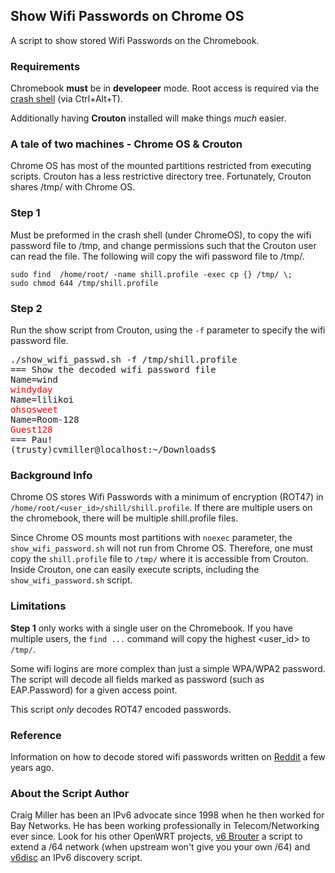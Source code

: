 ## Show Wifi Passwords on Chrome OS
A script to show stored Wifi Passwords on the Chromebook.

### Requirements
Chromebook **must** be in **developeer** mode. Root access is required via the [crash shell](chrome-extension://nkoccljplnhpfnfiajclkommnmllphnl/html/crosh.html) (via Ctrl+Alt+T).

Additionally having **Crouton** installed will make things *much* easier.

### A tale of two machines - Chrome OS & Crouton
Chrome OS has most of the mounted partitions restricted from executing scripts. Crouton has a less restrictive directory tree. Fortunately, Crouton shares /tmp/ with Chrome OS.

### Step 1 
Must be preformed in the crash shell (under ChromeOS), to copy the wifi password file to /tmp, and change permissions such that the Crouton user can read the file. The following will copy the wifi password file to /tmp/.

```
sudo find  /home/root/ -name shill.profile -exec cp {} /tmp/ \;
sudo chmod 644 /tmp/shill.profile
```

### Step 2
Run the show script from Crouton, using the `-f` parameter to specify the wifi password file.

<pre>
./show_wifi_passwd.sh -f /tmp/shill.profile 
=== Show the decoded wifi password file
Name=wind
<font color="red">windyday</font>
Name=lilikoi
<font color="red">ohsosweet</font>
Name=Room-128
<font color="red">Guest128</font>
=== Pau!
(trusty)cvmiller@localhost:~/Downloads$
</pre>


### Background Info
Chrome OS stores Wifi Passwords with a minimum of encryption (ROT47) in `/home/root/<user_id>/shill/shill.profile`. If there are multiple users on the chromebook, there will be multiple shill.profile files.

Since Chrome OS mounts most partitions with `noexec` parameter, the `show_wifi_password.sh` will not run from Chrome OS. Therefore, one must copy the `shill.profile` file to `/tmp/` where it is accessible from Crouton. Inside Crouton, one can easily execute scripts, including the `show_wifi_password.sh` script.

### Limitations
**Step 1** only works with a single user on the Chromebook. If you have multiple users, the `find ...` command will copy the highest <user_id> to `/tmp/`.

Some wifi logins are more complex than just a simple WPA/WPA2 password. The script will decode all fields marked as password (such as EAP.Password) for a given access point.

This script *only* decodes ROT47 encoded passwords. 

### Reference
Information on how to decode stored wifi passwords written on [Reddit](https://www.reddit.com/r/chromeos/comments/3gbaw0/chromebook_stored_wifi_password_access/) a few years ago.

### About the Script Author

Craig Miller has been an IPv6 advocate since 1998 when he then worked for Bay Networks. He has been working professionally in Telecom/Networking ever since. Look for his other OpenWRT projects, [v6 Brouter](https://github.com/cvmiller/v6brouter) a script to extend a /64 network (when upstream won't give you your own /64) and [v6disc](https://github.com/cvmiller/v6disc) an IPv6 discovery script.

